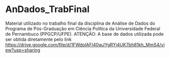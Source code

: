 # AnDados_TrabFinal
Material utilizado no trabalho final da disciplina de Análise de Dados do Programa de Pós-Graduação em Ciência Política da Universidade Federal de Pernambuco (PPGCP/UFPE).
ATENÇÃO:
A base de dados utilizada pode ser obtida diretamente pelo link https://drive.google.com/file/d/1FWdolAFl40wJYgRYj4UK7bh81kh_MmS4/view?usp=sharing
